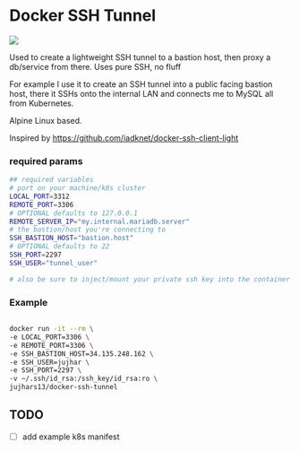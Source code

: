 
# Docker SSH Tunnel

[![](https://badge.imagelayers.io/jujhars13/docker-ssh-tunnel:latest.svg)](https://imagelayers.io/?images=jujhars13/docker-ssh-tunnel:latest 'Get your own badge on imagelayers.io')

Used to create a lightweight SSH tunnel to a bastion host, then proxy a db/service from there.  Uses pure SSH, no fluff

For example I use it to create an SSH tunnel into a public facing bastion host, there it SSHs onto the internal LAN and connects me to MySQL all from Kubernetes.

 Alpine Linux based.

Inspired by https://github.com/iadknet/docker-ssh-client-light 

### required params
```bash
## required variables
# port on your machine/k8s cluster
LOCAL_PORT=3312
REMOTE_PORT=3306
# OPTIONAL defaults to 127.0.0.1
REMOTE_SERVER_IP="my.internal.mariadb.server"
# the bastion/host you're connecting to
SSH_BASTION_HOST="bastion.host"
# OPTIONAL defaults to 22
SSH_PORT=2297
SSH_USER="tunnel_user"

# also be sure to inject/mount your private ssh key into the container to /ssh_key/id_rsa
```

### Example
```bash

docker run -it --rm \
-e LOCAL_PORT=3306 \
-e REMOTE_PORT=3306 \
-e SSH_BASTION_HOST=34.135.248.162 \
-e SSH_USER=jujhar \
-e SSH_PORT=2297 \
-v ~/.ssh/id_rsa:/ssh_key/id_rsa:ro \
jujhars13/docker-ssh-tunnel
```

## TODO
- [ ] add example k8s manifest